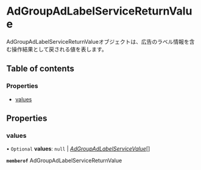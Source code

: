 # AdGroupAdLabelServiceReturnValue


<div lang=\"ja\">AdGroupAdLabelServiceReturnValueオブジェクトは、広告のラベル情報を含む操作結果として戻される値を表します。</div> 

## Table of contents

### Properties

- [values](adgroupadlabelservicereturnvalue.md#values)

## Properties

### values

• `Optional` **values**: ``null`` \| [*AdGroupAdLabelServiceValue*](adgroupadlabelservicevalue.md)[]

**`memberof`** AdGroupAdLabelServiceReturnValue

